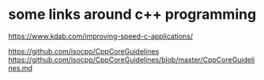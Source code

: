 some links around c++ programming
=================================


https://www.kdab.com/improving-speed-c-applications/

https://github.com/isocpp/CppCoreGuidelines
https://github.com/isocpp/CppCoreGuidelines/blob/master/CppCoreGuidelines.md
